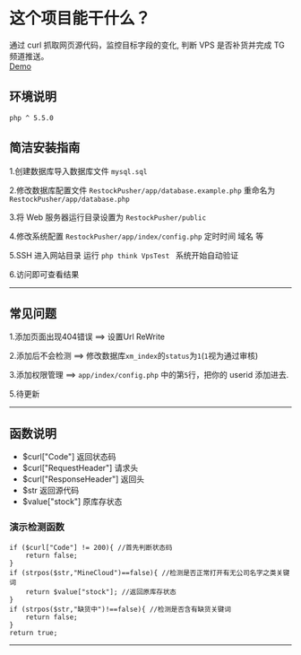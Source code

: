 # 这个项目能干什么？
通过 curl 抓取网页源代码，监控目标字段的变化, 判断 VPS 是否补货并完成 TG 频道推送。  
[Demo](http://vps.honoka.club)

## 环境说明

```
php ^ 5.5.0
```

## 简洁安装指南


1.创建数据库导入数据库文件 `mysql.sql`

2.修改数据库配置文件 `RestockPusher/app/database.example.php` 重命名为 `RestockPusher/app/database.php`

3.将 Web 服务器运行目录设置为 `RestockPusher/public`

4.修改系统配置 `RestockPusher/app/index/config.php` 定时时间 域名 等  

5.SSH 进入网站目录 运行 `php think VpsTest ` 系统开始自动验证 

6.访问即可查看结果

-----

## 常见问题

1.添加页面出现404错误  ==> 设置Url ReWrite  

2.添加后不会检测       ==> 修改数据库`xm_index`的`status`为`1`(`1`视为通过审核)  

3.添加权限管理         ==> `app/index/config.php` 中的第`5`行，把你的 userid 添加进去. 

5.待更新

----
## 函数说明
 - $curl["Code"] 返回状态码  
 - $curl["RequestHeader"] 请求头  
 - $curl["ResponseHeader"] 返回头  
 - $str 返回源代码
 - $value["stock"] 原库存状态
### 演示检测函数
```
if ($curl["Code"] != 200){ //首先判断状态码
    return false;
}
if (strpos($str,"MineCloud")==false){ //检测是否正常打开有无公司名字之类关键词
    return $value["stock"]; //返回原库存状态
}
if (strpos($str,"缺货中")!==false){ //检测是否含有缺货关键词
    return false; 
}
return true;
```
---
